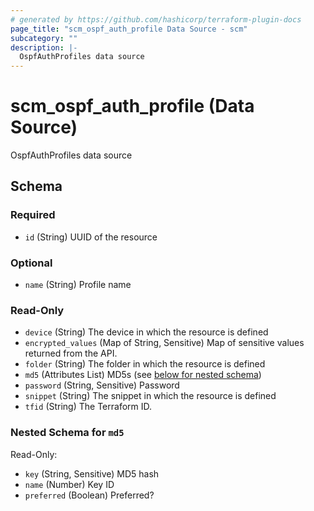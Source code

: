 ```yaml
---
# generated by https://github.com/hashicorp/terraform-plugin-docs
page_title: "scm_ospf_auth_profile Data Source - scm"
subcategory: ""
description: |-
  OspfAuthProfiles data source
---
```


# scm_ospf_auth_profile (Data Source)

OspfAuthProfiles data source



<!-- schema generated by tfplugindocs -->
## Schema

### Required

- `id` (String) UUID of the resource

### Optional

- `name` (String) Profile name

### Read-Only

- `device` (String) The device in which the resource is defined
- `encrypted_values` (Map of String, Sensitive) Map of sensitive values returned from the API.
- `folder` (String) The folder in which the resource is defined
- `md5` (Attributes List) MD5s (see [below for nested schema](#nestedatt--md5))
- `password` (String, Sensitive) Password
- `snippet` (String) The snippet in which the resource is defined
- `tfid` (String) The Terraform ID.

<a id="nestedatt--md5"></a>
### Nested Schema for `md5`

Read-Only:

- `key` (String, Sensitive) MD5 hash
- `name` (Number) Key ID
- `preferred` (Boolean) Preferred?
